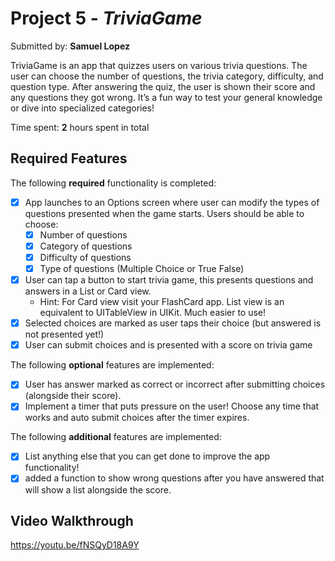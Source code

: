 # Project 5 - *TriviaGame*

Submitted by: **Samuel Lopez**

TriviaGame is an app that quizzes users on various trivia questions. The user can choose the number of questions, the trivia category, 
difficulty, and question type. After answering the quiz, the user is shown their score and any questions they got wrong. It’s a fun way to test your general 
knowledge or dive into specialized categories!

Time spent: **2** hours spent in total

## Required Features

The following **required** functionality is completed:

- [x] App launches to an Options screen where user can modify the types of questions presented when the game starts. Users should be able to choose:
  - [x] Number of questions
  - [x] Category of questions
  - [x] Difficulty of questions
  - [x] Type of questions (Multiple Choice or True False)
- [x] User can tap a button to start trivia game, this presents questions and answers in a List or Card view.
  - Hint: For Card view visit your FlashCard app. List view is an equivalent to UITableView in UIKit. Much easier to use!
- [x] Selected choices are marked as user taps their choice (but answered is not presented yet!)
- [x] User can submit choices and is presented with a score on trivia game
 
The following **optional** features are implemented:

- [x] User has answer marked as correct or incorrect after submitting choices (alongside their score).
- [x] Implement a timer that puts pressure on the user! Choose any time that works and auto submit choices after the timer expires. 

The following **additional** features are implemented:

- [x] List anything else that you can get done to improve the app functionality!
- [x] added a function to show wrong questions after you have answered that will show a list alongside the score. 

## Video Walkthrough

https://youtu.be/fNSQyD18A9Y 

